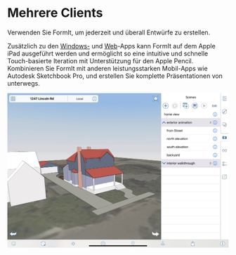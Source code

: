 # Mehrere Clients

Verwenden Sie FormIt, um jederzeit und überall Entwürfe zu erstellen.

Zusätzlich zu den [Windows-](https://formit.autodesk.com/download) und [Web](https://formit.autodesk.com/app)-Apps kann FormIt auf dem Apple iPad ausgeführt werden und ermöglicht so eine intuitive und schnelle Touch-basierte Iteration mit Unterstützung für den Apple Pencil. Kombinieren Sie FormIt mit anderen leistungsstarken Mobil-Apps wie Autodesk Sketchbook Pro, und erstellen Sie komplette Präsentationen von unterwegs.

![FormIt auf dem Apple iPad](<../.gitbook/assets/ipad scenes (1).png>)
